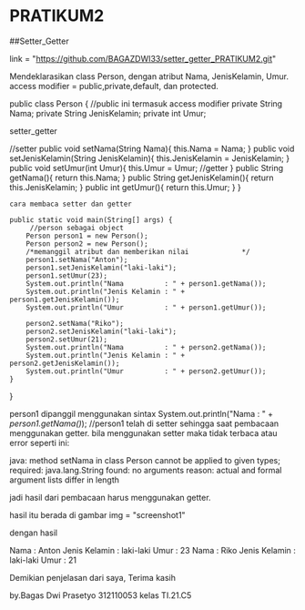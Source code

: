 # PRATIKUM2
##Setter_Getter

link = "https://github.com/BAGAZDWI33/setter_getter_PRATIKUM2.git"

Mendeklarasikan class Person, dengan atribut Nama, JenisKelamin, Umur.
access modifier = public,private,default, dan protected.

public class Person {   //public ini termasuk access modifier
    private String Nama;
    private String JenisKelamin;
    private int Umur;

setter_getter


//setter
    public void setNama(String Nama){
        this.Nama = Nama;
    }
    public void setJenisKelamin(String JenisKelamin){
        this.JenisKelamin = JenisKelamin;
    }
    public void  setUmur(int Umur){
        this.Umur = Umur;
//getter
    }
    public String getNama(){
        return this.Nama;
    }
    public String getJenisKelamin(){
        return this.JenisKelamin;
    }
    public int getUmur(){
        return this.Umur;
    }
}

    cara membaca setter dan getter

    public static void main(String[] args) {
         //person sebagai object
        Person person1 = new Person();
        Person person2 = new Person();
        /*memanggil atribut dan memberikan nilai             */
        person1.setNama("Anton");
        person1.setJenisKelamin("laki-laki");
        person1.setUmur(23);
        System.out.println("Nama          : " + person1.getNama());
        System.out.println("Jenis Kelamin : " + person1.getJenisKelamin());
        System.out.println("Umur          : " + person1.getUmur());

        person2.setNama("Riko");
        person2.setJenisKelamin("laki-laki");
        person2.setUmur(21);
        System.out.println("Nama          : " + person2.getNama());
        System.out.println("Jenis Kelamin : " + person2.getJenisKelamin());
        System.out.println("Umur          : " + person2.getUmur());
    }
}

person1 dipanggil menggunakan sintax System.out.println("Nama          : " + *person1.getNama()*); //person1 telah di setter sehingga saat pembacaan menggunakan getter. bila menggunakan setter maka tidak terbaca atau error seperti ini:

java: method setNama in class Person cannot be applied to given types;
  required: java.lang.String
  found: no arguments
  reason: actual and formal argument lists differ in length

jadi hasil dari pembacaan harus menggunakan getter.

hasil itu berada di gambar img = "screenshot1"

dengan hasil

Nama          : Anton
Jenis Kelamin : laki-laki
Umur          : 23
Nama          : Riko
Jenis Kelamin : laki-laki
Umur          : 21

Demikian penjelasan dari saya, Terima kasih

by.Bagas Dwi Prasetyo 312110053 kelas TI.21.C5



